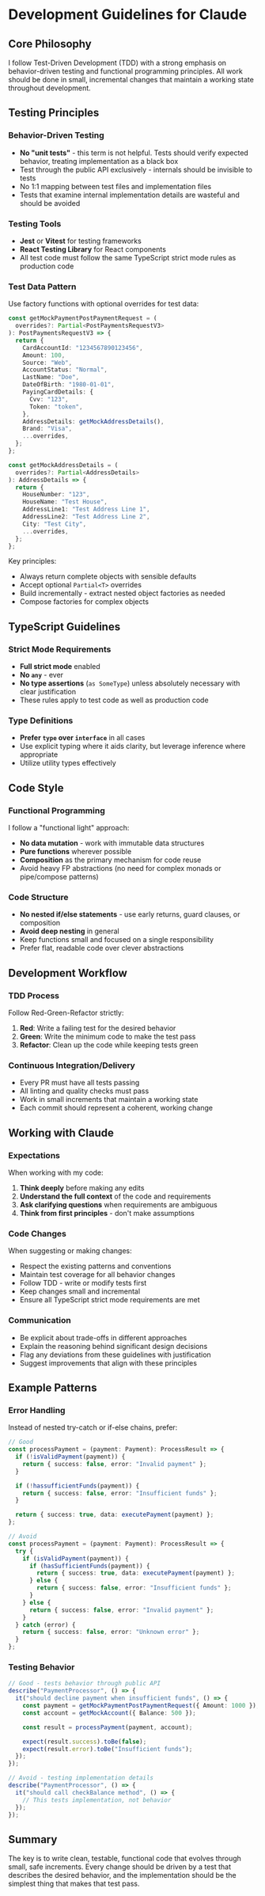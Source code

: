 # Development Guidelines for Claude

## Core Philosophy

I follow Test-Driven Development (TDD) with a strong emphasis on behavior-driven testing and functional programming principles. All work should be done in small, incremental changes that maintain a working state throughout development.

## Testing Principles

### Behavior-Driven Testing

- **No "unit tests"** - this term is not helpful. Tests should verify expected behavior, treating implementation as a black box
- Test through the public API exclusively - internals should be invisible to tests
- No 1:1 mapping between test files and implementation files
- Tests that examine internal implementation details are wasteful and should be avoided

### Testing Tools

- **Jest** or **Vitest** for testing frameworks
- **React Testing Library** for React components
- All test code must follow the same TypeScript strict mode rules as production code

### Test Data Pattern

Use factory functions with optional overrides for test data:

```typescript
const getMockPaymentPostPaymentRequest = (
  overrides?: Partial<PostPaymentsRequestV3>
): PostPaymentsRequestV3 => {
  return {
    CardAccountId: "1234567890123456",
    Amount: 100,
    Source: "Web",
    AccountStatus: "Normal",
    LastName: "Doe",
    DateOfBirth: "1980-01-01",
    PayingCardDetails: {
      Cvv: "123",
      Token: "token",
    },
    AddressDetails: getMockAddressDetails(),
    Brand: "Visa",
    ...overrides,
  };
};

const getMockAddressDetails = (
  overrides?: Partial<AddressDetails>
): AddressDetails => {
  return {
    HouseNumber: "123",
    HouseName: "Test House",
    AddressLine1: "Test Address Line 1",
    AddressLine2: "Test Address Line 2",
    City: "Test City",
    ...overrides,
  };
};
```

Key principles:

- Always return complete objects with sensible defaults
- Accept optional `Partial<T>` overrides
- Build incrementally - extract nested object factories as needed
- Compose factories for complex objects

## TypeScript Guidelines

### Strict Mode Requirements

- **Full strict mode** enabled
- **No `any`** - ever
- **No type assertions** (`as SomeType`) unless absolutely necessary with clear justification
- These rules apply to test code as well as production code

### Type Definitions

- **Prefer `type` over `interface`** in all cases
- Use explicit typing where it aids clarity, but leverage inference where appropriate
- Utilize utility types effectively

## Code Style

### Functional Programming

I follow a "functional light" approach:

- **No data mutation** - work with immutable data structures
- **Pure functions** wherever possible
- **Composition** as the primary mechanism for code reuse
- Avoid heavy FP abstractions (no need for complex monads or pipe/compose patterns)

### Code Structure

- **No nested if/else statements** - use early returns, guard clauses, or composition
- **Avoid deep nesting** in general
- Keep functions small and focused on a single responsibility
- Prefer flat, readable code over clever abstractions

## Development Workflow

### TDD Process

Follow Red-Green-Refactor strictly:

1. **Red**: Write a failing test for the desired behavior
2. **Green**: Write the minimum code to make the test pass
3. **Refactor**: Clean up the code while keeping tests green

### Continuous Integration/Delivery

- Every PR must have all tests passing
- All linting and quality checks must pass
- Work in small increments that maintain a working state
- Each commit should represent a coherent, working change

## Working with Claude

### Expectations

When working with my code:

1. **Think deeply** before making any edits
2. **Understand the full context** of the code and requirements
3. **Ask clarifying questions** when requirements are ambiguous
4. **Think from first principles** - don't make assumptions

### Code Changes

When suggesting or making changes:

- Respect the existing patterns and conventions
- Maintain test coverage for all behavior changes
- Follow TDD - write or modify tests first
- Keep changes small and incremental
- Ensure all TypeScript strict mode requirements are met

### Communication

- Be explicit about trade-offs in different approaches
- Explain the reasoning behind significant design decisions
- Flag any deviations from these guidelines with justification
- Suggest improvements that align with these principles

## Example Patterns

### Error Handling

Instead of nested try-catch or if-else chains, prefer:

```typescript
// Good
const processPayment = (payment: Payment): ProcessResult => {
  if (!isValidPayment(payment)) {
    return { success: false, error: "Invalid payment" };
  }

  if (!hassufficientFunds(payment)) {
    return { success: false, error: "Insufficient funds" };
  }

  return { success: true, data: executePayment(payment) };
};

// Avoid
const processPayment = (payment: Payment): ProcessResult => {
  try {
    if (isValidPayment(payment)) {
      if (hasSufficientFunds(payment)) {
        return { success: true, data: executePayment(payment) };
      } else {
        return { success: false, error: "Insufficient funds" };
      }
    } else {
      return { success: false, error: "Invalid payment" };
    }
  } catch (error) {
    return { success: false, error: "Unknown error" };
  }
};
```

### Testing Behavior

```typescript
// Good - tests behavior through public API
describe("PaymentProcessor", () => {
  it("should decline payment when insufficient funds", () => {
    const payment = getMockPaymentPostPaymentRequest({ Amount: 1000 });
    const account = getMockAccount({ Balance: 500 });

    const result = processPayment(payment, account);

    expect(result.success).toBe(false);
    expect(result.error).toBe("Insufficient funds");
  });
});

// Avoid - testing implementation details
describe("PaymentProcessor", () => {
  it("should call checkBalance method", () => {
    // This tests implementation, not behavior
  });
});
```

## Summary

The key is to write clean, testable, functional code that evolves through small, safe increments. Every change should be driven by a test that describes the desired behavior, and the implementation should be the simplest thing that makes that test pass.
